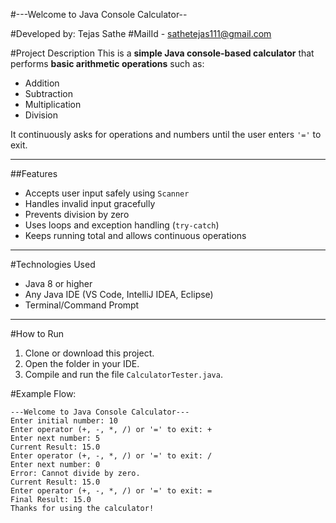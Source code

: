 #---Welcome to Java Console Calculator--

#Developed by: Tejas Sathe
#MailId - sathetejas111@gmail.com

#Project Description
This is a **simple Java console-based calculator** that performs **basic arithmetic operations** such as:
- Addition
- Subtraction
- Multiplication
- Division

It continuously asks for operations and numbers until the user enters `'='` to exit.

---

##Features
- Accepts user input safely using `Scanner`  
- Handles invalid input gracefully  
- Prevents division by zero  
- Uses loops and exception handling (`try-catch`)  
- Keeps running total and allows continuous operations

---

#Technologies Used
- Java 8 or higher
- Any Java IDE (VS Code, IntelliJ IDEA, Eclipse)
- Terminal/Command Prompt

---

#How to Run

1. Clone or download this project.
2. Open the folder in your IDE.
3. Compile and run the file `CalculatorTester.java`.

#Example Flow:

```text
---Welcome to Java Console Calculator---
Enter initial number: 10
Enter operator (+, -, *, /) or '=' to exit: +
Enter next number: 5
Current Result: 15.0
Enter operator (+, -, *, /) or '=' to exit: /
Enter next number: 0
Error: Cannot divide by zero.
Current Result: 15.0
Enter operator (+, -, *, /) or '=' to exit: =
Final Result: 15.0
Thanks for using the calculator!
